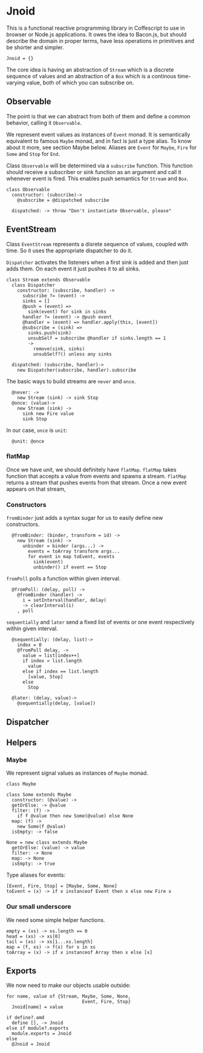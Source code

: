 Jnoid
=====

This is a functional reactive programming library in Coffescript to use in
browser or Node.js applications. It owes the idea to Bacon.js, but should
describe the domain in proper terms, have less operations in primitives and be
shorter and simpler.

    Jnoid = {}

The core idea is having an abstraction of `Stream` which is a discrete
sequence of values and an abstraction of a `Box` which is a continous
time-varying value, both of which you can subscribe on.

Observable
----------

The point is that we can abstract from both of them and define a common
behavior, calling it `Observable`.

We represent event values as instances of `Event` monad. It is semantically
equivalent to famous `Maybe` monad, and in fact is just a type alias. To know
about it more, see section Maybe below. Aliases are `Event` for `Maybe`, `Fire`
for `Some` and `Stop` for `End`.

Class `Observable` will be determined via a `subscribe` function. This
function should receive a subscriber or sink function as an argument and
call it whenever event is fired. This enables push semantics for `Stream`
and `Box`.

    class Observable
      constructor: (subscribe)->
        @subscribe = @dispatched subscribe

      dispatched: -> throw "Don't instantiate Observable, please"

EventStream
-----------

Class `EventStream` represents a disrete sequence of values, coupled with time.
So it uses the appropriate dispatcher to do it.

`Dispatcher` activates the listeners when a first sink is added and then just
adds them. On each event it just pushes it to all sinks.

    class Stream extends Observable
      class Dispatcher
        constructor: (subscribe, handler) ->
          subscribe ?= (event) ->
          sinks = []
          @push = (event) =>
            sink(event) for sink in sinks
          handler ?= (event) -> @push event
          @handler = (event) => handler.apply(this, [event])
          @subscribe = (sink) =>
            sinks.push(sink)
            unsubSelf = subscribe @handler if sinks.length == 1
            ->
              remove(sink, sinks)
              unsubSelf?() unless any sinks

      dispatched: (subscribe, handler)->
        new Dispatcher(subscribe, handler).subscribe

The basic ways to build streams are `never` and `once`.

      @never: ->
        new Stream (sink) -> sink Stop
      @once: (value)->
        new Stream (sink) ->
          sink new Fire value
          sink Stop

In our case, `once` is `unit`:

      @unit: @once

### flatMap

Once we have unit, we should definitely have `flatMap`. `flatMap` takes function that accepts a value from events and spawns a stream. `flatMap` returns a stream that pushes events from that stream. Once a new event appears on that stream, 

### Constructors

`fromBinder` just adds a syntax sugar for us to easily define new constructors.

      @fromBinder: (binder, transform = id) ->
        new Stream (sink) ->
          unbinder = binder (args...) ->
            events = toArray transform args...
            for event in map toEvent, events
              sink(event)
              unbinder() if event == Stop

`fromPoll` polls a function within given interval.

      @fromPoll: (delay, poll) ->
        @fromBinder (handler) ->
          i = setInterval(handler, delay)
          -> clearInterval(i)
        , poll

`sequentially` and `later` send a fixed list of events or one event
respectively within given interval.

      @sequentially: (delay, list)->
        index = 0
        @fromPoll delay, ->
          value = list[index++]
          if index < list.length
            value
          else if index == list.length
            [value, Stop]
          else
            Stop

      @later: (delay, value)->
        @sequentially(delay, [value])

Dispatcher
----------


Helpers
-------

### Maybe

We represent signal values as instances of `Maybe` monad.

    class Maybe

    class Some extends Maybe
      constructor: (@value) ->
      getOrElse: -> @value
      filter: (f) ->
        if f @value then new Some(@value) else None
      map: (f) ->
        new Some(f @value)
      isEmpty: -> false

    None = new class extends Maybe
      getOrElse: (value) -> value
      filter: -> None
      map: -> None
      isEmpty: -> true

Type aliases for events:

    [Event, Fire, Stop] = [Maybe, Some, None]
    toEvent = (x) -> if x instanceof Event then x else new Fire x

### Our small underscore

We need some simple helper functions.

    empty = (xs) -> xs.length == 0
    head = (xs) -> xs[0]
    tail = (xs) -> xs[1...xs.length]
    map = (f, xs) -> f(x) for x in xs
    toArray = (x) -> if x instanceof Array then x else [x]

Exports
-------

We now need to make our objects usable outside:

    for name, value of {Stream, Maybe, Some, None,
                                Event, Fire, Stop}
      Jnoid[name] = value

    if define?.amd
      define [], -> Jnoid
    else if module?.exports
      module.exports = Jnoid
    else
      @Jnoid = Jnoid
